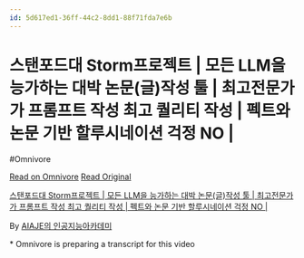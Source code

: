 ```yaml
---
id: 5d617ed1-36ff-44c2-8dd1-88f71fda7e6b
---
```


# 스탠포드대 Storm프로젝트 | 모든  LLM을 능가하는 대박 논문(글)작성 툴 | 최고전문가가 프롬프트 작성 최고 퀄리티 작성 | 펙트와 논문 기반 할루시네이션 걱정 NO |
#Omnivore
 
[Read on Omnivore](https://omnivore.app/me/https-youtube-com-watch-v-8-yw-7-x-9-u-jfp-u-191d53cf3bf)
[Read Original](https://youtube.com/watch?v=8YW7x9UJfpU)
 
[스탠포드대 Storm프로젝트 | 모든 LLM을 능가하는 대박 논문(글)작성 툴 | 최고전문가가 프롬프트 작성 최고 퀄리티 작성 | 펙트와 논문 기반 할루시네이션 걱정 NO |](https://youtube.com/watch?v=8YW7x9UJfpU)

By [AIAJE의 인공지능아카데미](https://www.youtube.com/@%EC%9D%B8%EA%B3%B5%EC%A7%80%EB%8A%A5%EC%95%84%EC%B9%B4%EB%8D%B0%EB%AF%B8)

\* Omnivore is preparing a transcript for this video